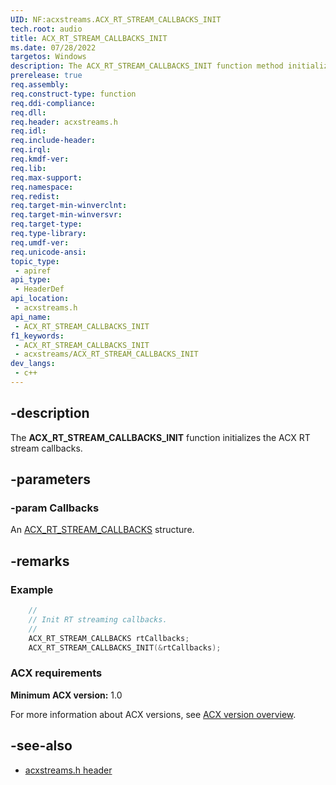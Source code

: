 ```yaml
---
UID: NF:acxstreams.ACX_RT_STREAM_CALLBACKS_INIT
tech.root: audio
title: ACX_RT_STREAM_CALLBACKS_INIT
ms.date: 07/28/2022
targetos: Windows
description: The ACX_RT_STREAM_CALLBACKS_INIT function method initializes the ACX RT stream callbacks. This function is located in the acxstreams header.
prerelease: true
req.assembly: 
req.construct-type: function
req.ddi-compliance: 
req.dll: 
req.header: acxstreams.h
req.idl: 
req.include-header: 
req.irql: 
req.kmdf-ver: 
req.lib: 
req.max-support: 
req.namespace: 
req.redist: 
req.target-min-winverclnt: 
req.target-min-winversvr: 
req.target-type: 
req.type-library: 
req.umdf-ver: 
req.unicode-ansi: 
topic_type:
 - apiref
api_type:
 - HeaderDef 
api_location:
 - acxstreams.h
api_name:
 - ACX_RT_STREAM_CALLBACKS_INIT
f1_keywords:
 - ACX_RT_STREAM_CALLBACKS_INIT
 - acxstreams/ACX_RT_STREAM_CALLBACKS_INIT
dev_langs:
 - c++
---
```


## -description

The **ACX_RT_STREAM_CALLBACKS_INIT** function initializes the ACX RT stream callbacks.

## -parameters

### -param Callbacks

An [ACX_RT_STREAM_CALLBACKS](ns-acxstreams-acx_rt_stream_callbacks.md) structure. 

## -remarks

### Example

```cpp
    //
    // Init RT streaming callbacks.
    //
    ACX_RT_STREAM_CALLBACKS rtCallbacks;
    ACX_RT_STREAM_CALLBACKS_INIT(&rtCallbacks);
```

### ACX requirements

**Minimum ACX version:** 1.0

For more information about ACX versions, see [ACX version overview](/windows-hardware/drivers/audio/acx-version-overview).

## -see-also

- [acxstreams.h header](index.md)
